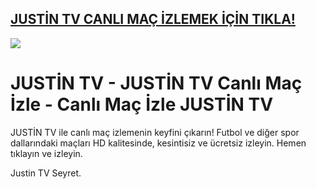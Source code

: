 ## <a href="https://apiredirect.buzz/atomspor">JUSTİN TV CANLI MAÇ İZLEMEK İÇİN TIKLA!</a>

<a href="https://apiredirect.buzz/atomspor"><img src="https://i.ibb.co/qspp8ST/011478010375.webp"></a>

# JUSTİN TV - JUSTİN TV Canlı Maç İzle - Canlı Maç İzle JUSTİN TV

JUSTİN TV ile canlı maç izlemenin keyfini çıkarın! Futbol ve diğer spor dallarındaki maçları HD kalitesinde, kesintisiz ve ücretsiz izleyin. Hemen tıklayın ve izleyin.

Justin TV Seyret.
